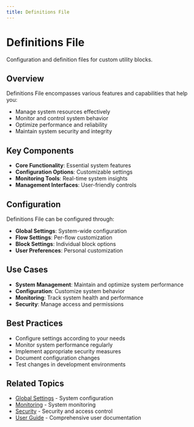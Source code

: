 ```yaml
---
title: Definitions File
---
```


# Definitions File

Configuration and definition files for custom utility blocks.

## Overview

Definitions File encompasses various features and capabilities that help you:
- Manage system resources effectively
- Monitor and control system behavior
- Optimize performance and reliability
- Maintain system security and integrity

## Key Components

- **Core Functionality**: Essential system features
- **Configuration Options**: Customizable settings
- **Monitoring Tools**: Real-time system insights
- **Management Interfaces**: User-friendly controls

## Configuration

Definitions File can be configured through:
- **Global Settings**: System-wide configuration
- **Flow Settings**: Per-flow customization
- **Block Settings**: Individual block options
- **User Preferences**: Personal customization

## Use Cases

- **System Management**: Maintain and optimize system performance
- **Configuration**: Customize system behavior
- **Monitoring**: Track system health and performance
- **Security**: Manage access and permissions

## Best Practices

- Configure settings according to your needs
- Monitor system performance regularly
- Implement appropriate security measures
- Document configuration changes
- Test changes in development environments

## Related Topics

- [Global Settings](/global-settings) - System configuration
- [Monitoring](/monitoring) - System monitoring
- [Security](/security) - Security and access control
- [User Guide](/user-guide) - Comprehensive user documentation
